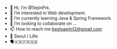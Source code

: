 - 👋 Hi, I’m @SejinPrk. 
- 👀 I’m interested in Web development.
- 🌱 I’m currently learning Java & Spring Framework.
- 💞️ I’m looking to collaborate on ...
- 📫 How to reach me <bestsaejin12@gmail.com>
- 📍 Seoul / Lille
- 🗣️🇰🇷🇫🇷🇬🇧

<!---
SejinPrk/SejinPrk is a ✨ special ✨ repository because its `README.md` (this file) appears on your GitHub profile.
You can click the Preview link to take a look at your changes.
--->

